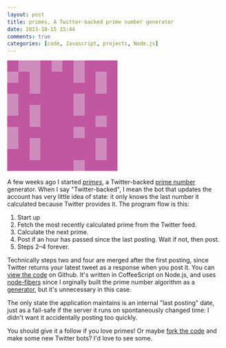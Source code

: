 ```yaml
---
layout: post
title: primes, A Twitter-backed prime number generator
date: 2013-10-15 15:44
comments: true
categories: [code, Javascript, projects, Node.js]
---
```


[![_primes_ Twitter avatar](/media/2013-10-16_primes.png)][1]

A few weeks ago I started [_primes_][1], a Twitter-backed [prime number][2] generator. When I say "Twitter-backed", I mean the bot that updates the account has very little idea of state: it only knows the last number it calculated because Twitter provides it. The program flow is this:

1. Start up
2. Fetch the most recently calculated prime from the Twitter feed.
3. Calculate the next prime.
4. Post if an hour has passed since the last posting. Wait if not, then post.
5. Steps 2–4 forever.

Technically steps two and four are merged after the first posting, since Twitter returns your latest tweet as a response when you post it. You can [view the code][3] on Github. It's written in CoffeeScript on Node.js, and uses [node-fibers][4] since I orginally built the prime number algorithm as a [generator][5], but it's unnecessary in this case.

The only state the application maintains is an internal "last posting" date, just as a fail-safe if the server it runs on spontaneously changed time: I didn't want it accidentally posting too quickly.

You should give it a follow if you love primes! Or maybe [fork the code][3] and make some new Twitter bots? I'd love to see some.

[1]: https://twitter.com/_primes_
[2]: http://en.wikipedia.org/wiki/Prime_number 
[3]: http://github.com/fardog/_primes_
[4]: https://github.com/laverdet/node-fibers
[5]: http://en.wikipedia.org/wiki/Generator_(computer_programming)

